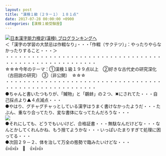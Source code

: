 ```yaml
---
layout: post
title: "漢検１級（２９－１）　１８１点"
date: 2017-07-28 00:00:00 +0900
categories: [漢検１級受験歴]
---
```


[![](/syuusyuu9701/assets/images/漢検１級（２９－１）-１８１点-br_c_3028_1.gif)](http://blog.with2.net/link.php?1659096:3028 "日本漢字能力検定(漢検) ブログランキングへ")[日本漢字能力検定(漢検) ブログランキングへ](http://blog.with2.net/link.php?1659096:3028)  
＜「漢字の学習の大禁忌は作輟なり」・・・「作輟（サクテツ）」：やったりやらなかったりすること・・・＞  
・・・・・・・・・・・・・・・・・・・・・・・・・・・・・・・・・・・・・・・・・・・・・・・・・・・・・・・・・  
☆☆☆今年のテーマ：①漢検１級１９９点以上　②好きな古代史の研究深化（古田説の研究）　③（非公開）　☆☆☆　　  
・・・・・・・・・・・・・・・・・・・・・・・・・・・・・・・・・・・・・・・・・・・・・・・・・・・・・・・・・  
●ちゃんと書いたつもりが、「贓物」と「鷸蚌」の２つ、✖にされてた・・・自己採点より▲４点減点・・・  
●やはり、グチャグチャっとしている漢字はうまく書けなかったようだ・・・たぶん、重なり合ってたり、変な書体になってたんだろうな・・・  
![](/syuusyuu9701/assets/images/漢検１級（２９－１）-１８１点-8a6dac73538f4c7314461b6cdf1a7e67.jpg)  
●それにしても、どうでもいいけど、合格証書・・・無駄なんだけどな・・・なんとかしてくれんかね、もう捨てようかな・・・いっぱいたまりすぎて処理に困ってる・・・  
●次回２９－２、体を治して万全の態勢で臨みたいけどな・・・  
👍👍👍　🐔　👍👍👍  